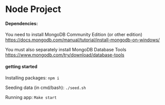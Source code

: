 # Node Project

#### Dependencies:
You need to install MongoDB Community Edition (or other edition)
https://docs.mongodb.com/manual/tutorial/install-mongodb-on-windows/

You must also separately install MongoDB Database Tools
https://www.mongodb.com/try/download/database-tools

#### getting started
Installing packages:
    `npm i`

Seeding data (in cmd/bash):
    `./seed.sh`

Running app:
    `Make start`

